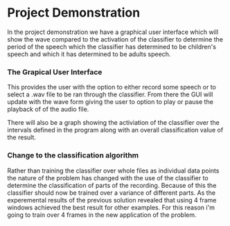 # Project Demonstration
In the project demonstration we have a graphical user interface which will 
show the wave compared to the activation of the classifier to determine the
period of the speech which the classifier has determined to be children's speech
and which it has determined to be adults speech. 

### The Grapical User Interface
This provides the user with the option to either record some speech or to 
select a .wav file to be ran through the classifier. From there the GUI
will update with the wave form giving the user to option to play or pause 
the playback of of the audio file. 

There will also be a graph showing the activiation of the classifier over 
the intervals defined in the program along with an overall classification value 
of the result. 

### Change to the classification algorithm
Rather than training the classifier over whole files as individual data points
the nature of the problem has changed with the use of the classifier to determine
the classification of parts of the recording. Because of this the classifier should
now be trained over a variance of different parts. As the experemental results of
the previous solution revealed that using 4 frame windows achieved the best result
for other examples. For this reason i'm going to train over 4 frames in the new 
application of the problem.